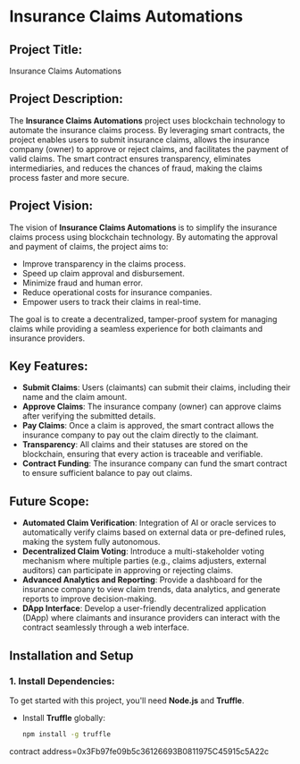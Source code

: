 # Insurance Claims Automations

## Project Title:
Insurance Claims Automations

## Project Description:
The **Insurance Claims Automations** project uses blockchain technology to automate the insurance claims process. By leveraging smart contracts, the project enables users to submit insurance claims, allows the insurance company (owner) to approve or reject claims, and facilitates the payment of valid claims. The smart contract ensures transparency, eliminates intermediaries, and reduces the chances of fraud, making the claims process faster and more secure.

## Project Vision:
The vision of **Insurance Claims Automations** is to simplify the insurance claims process using blockchain technology. By automating the approval and payment of claims, the project aims to:
- Improve transparency in the claims process.
- Speed up claim approval and disbursement.
- Minimize fraud and human error.
- Reduce operational costs for insurance companies.
- Empower users to track their claims in real-time.

The goal is to create a decentralized, tamper-proof system for managing claims while providing a seamless experience for both claimants and insurance providers.

## Key Features:
- **Submit Claims**: Users (claimants) can submit their claims, including their name and the claim amount.
- **Approve Claims**: The insurance company (owner) can approve claims after verifying the submitted details.
- **Pay Claims**: Once a claim is approved, the smart contract allows the insurance company to pay out the claim directly to the claimant.
- **Transparency**: All claims and their statuses are stored on the blockchain, ensuring that every action is traceable and verifiable.
- **Contract Funding**: The insurance company can fund the smart contract to ensure sufficient balance to pay out claims.

## Future Scope:
- **Automated Claim Verification**: Integration of AI or oracle services to automatically verify claims based on external data or pre-defined rules, making the system fully autonomous.
- **Decentralized Claim Voting**: Introduce a multi-stakeholder voting mechanism where multiple parties (e.g., claims adjusters, external auditors) can participate in approving or rejecting claims.
- **Advanced Analytics and Reporting**: Provide a dashboard for the insurance company to view claim trends, data analytics, and generate reports to improve decision-making.
- **DApp Interface**: Develop a user-friendly decentralized application (DApp) where claimants and insurance providers can interact with the contract seamlessly through a web interface.

## Installation and Setup

### 1. Install Dependencies:
To get started with this project, you'll need **Node.js** and **Truffle**.

- Install **Truffle** globally:
  ```bash
  npm install -g truffle
contract address=0x3Fb97fe09b5c36126693B0811975C45915c5A22c
